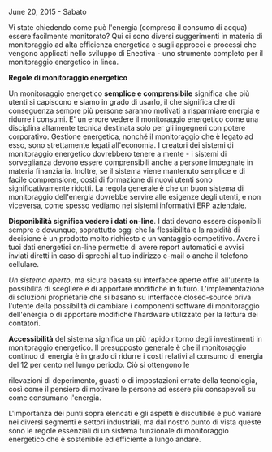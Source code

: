 June 20, 2015 - Sabato

Vi state chiedendo come può l'energia (compreso il consumo di acqua) essere facilmente monitorato? Qui ci sono diversi suggerimenti in materia di monitoraggio ad alta efficienza energetica e sugli approcci e processi che vengono applicati nello sviluppo di Enectiva - uno strumento completo per il monitoraggio energetico in linea.

**Regole di monitoraggio energetico**

Un monitoraggio energetico **semplice e comprensibile** significa che più utenti si capiscono e siamo in grado di usarlo, il che significa che di conseguenza sempre più persone saranno motivati a risparmiare energia e ridurre i consumi. E' un errore vedere il monitoraggio energetico come una disciplina altamente tecnica destinata solo per gli ingegneri con potere corporativo. Gestione energetica, nonché il monitoraggio che è legato ad esso, sono strettamente legati all'economia. I creatori dei sistemi di monitoraggio energetico dovrebbero tenere a mente - i sistemi di sorveglianza devono essere comprensibili anche a persone impegnate in materia finanziaria. Inoltre, se il sistema viene mantenuto semplice e di facile comprensione, costi di formazione di nuovi utenti sono significativamente ridotti. La regola generale è che un buon sistema di monitoraggio dell'energia dovrebbe servire alle esigenze degli utenti, e non viceversa, come spesso vediamo nei sistemi informativi ERP aziendale.

**Disponibilità significa vedere i dati on-line**. I dati devono essere disponibili sempre e dovunque, soprattutto oggi che la flessibilità e la rapidità di decisione è un prodotto molto richiesto e un vantaggio competitivo. Avere i tuoi dati energetici on-line permette di avere report automatici e avvisi inviati diretti in caso di sprechi al tuo indirizzo e-mail o anche il telefono cellulare.

*Un sistema aperto*, ma sicura basata su interfacce aperte offre all'utente la possibilità di scegliere e di apportare modifiche in futuro. L'implementazione di soluzioni proprietarie che si basano su interfacce closed-source priva l'utente della possibilità di cambiare i componenti software di monitoraggio dell'energia o di apportare modifiche l'hardware utilizzato per la lettura dei contatori.

**Accessibilità** del sistema significa un più rapido ritorno degli investimenti in monitoraggio energetico. Il presupposto generale è che il monitoraggio continuo di energia è in grado di ridurre i costi relativi al consumo di energia del 12 per cento nel lungo periodo. Ciò si ottengono le
 
rilevazioni di deperimento, guasti o di impostazioni errate della tecnologia, così come il pensiero di motivare le persone ad essere più consapevoli su come consumano l'energia.

L'importanza dei punti sopra elencati e gli aspetti è discutibile e può variare nei diversi segmenti e settori industriali, ma dal nostro punto di vista queste sono le regole essenziali di un sistema funzionale di monitoraggio energetico che è sostenibile ed efficiente a lungo andare.
